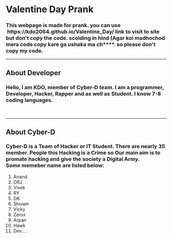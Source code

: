 

<h1>Valentine Day Prank</h1>
<h3>This webpage is made for prank. you can use &nbsp;<span>https://kdo2064.github.io/Valentine_Day/</span> link to visit to site but don't copy the code. scolding in hind (Agar koi madhochod mera code copy kare ga ushaka ma ch****. so please don't copy my code.</h3>
<hr color="white">
<h2>About Developer</h2>
<h3>Hello, I am <span>KDO</span>, member of <span>Cyber-D team</span>. I am a programmer, Developer, Hacker, Rapper and as well as Student. I know <span>7-8</span> coding languages.</h3><br>
<hr color="cyan">
<h2>About Cyber-D</h2>
<h3><span>Cyber-D</span> is a Team of Hacker or IT Student. There are nearly <span>35</span> member. People this Hacking is a Crime so Our main aim is to promate hacking and give the society a Digital Army.<br> Some memeber name are listed below:</h3>
<ol>
<li>Anand</li>
<li>DRJ</li>
<li>Vivek</li>
<li>RY</li>
<li>DK</li>
<li>Shivam</li>
<li>Vicky</li>
<li>Zerox</li>
<li>Arpan</li>
<li>Hawk</li>
<li>Dev....</li>
</ol>
